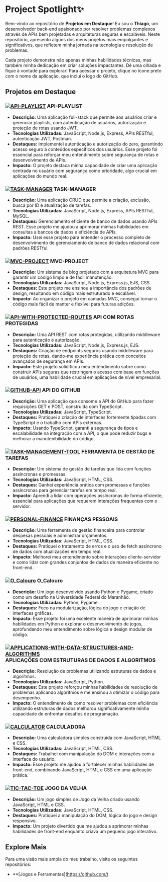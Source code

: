 # Project Spotlight✨

Bem-vindo ao repositório de **Projetos em Destaque**! Eu sou o **Thiago**, um desenvolvedor back-end apaixonado por resolver problemas complexos através de APIs bem projetadas e arquiteturas seguras e escaláveis. Neste repositório, apresento alguns dos meus projetos mais empolgantes e significativos, que refletem minha jornada na tecnologia e resolução de problemas.

Cada projeto demonstra não apenas minhas habilidades técnicas, mas também minha dedicação em criar soluções impactantes. Dê uma olhada e fique à vontade para explorar!
Para acessar o projeto, clique no ícone preto com o nome da aplicação, que inclui o logo do GitHub.

## Projetos em Destaque

### [![API-PLAYLIST](https://img.shields.io/badge/API--PLAYLIST-181717?style=flat-square&logo=github&logoColor=white)](https://github.com/tpsousa/api_playlist) API-PLAYLIST
- **Descrição:** Uma aplicação full-stack que permite aos usuários criar e gerenciar playlists, com autenticação de usuários, autorização e proteção de rotas usando JWT.
- **Tecnologias Utilizadas:** JavaScript, Node.js, Express, APIs RESTful, autenticação JWT, Postman.
- **Destaques:** Implementei autenticação e autorização do zero, garantindo acesso seguro a conteúdos específicos dos usuários. Esse projeto foi essencial para reforçar meu entendimento sobre segurança de rotas e desenvolvimento de APIs.
- **Impacto:** O projeto destaca minha capacidade de criar uma aplicação centrada no usuário com segurança como prioridade, algo crucial em aplicações do mundo real.

### [![TASK-MANAGER](https://img.shields.io/badge/TASK--MANAGER-181717?style=flat-square&logo=github&logoColor=white)](https://github.com/tpsousa/task_manager) TASK-MANAGER
- **Descrição:** Uma aplicação CRUD que permite a criação, exclusão, busca por ID e atualização de tarefas.
- **Tecnologias Utilizadas:** JavaScript, Node.js, Express, APIs RESTful, MySQL.
- **Destaques:** Gerenciamento eficiente de banco de dados usando APIs REST. Esse projeto me ajudou a aprimorar minhas habilidades em consultas a bancos de dados e eficiência de APIs.
- **Impacto:** Usei esse projeto para entender o processo completo de desenvolvimento de gerenciamento de banco de dados relacional com padrões RESTful.

### [![MVC-PROJECT](https://img.shields.io/badge/MVC--PROJECT-181717?style=flat-square&logo=github&logoColor=white)](https://github.com/tpsousa/MVC-PROJECT) MVC-PROJECT
- **Descrição:** Um sistema de blog projetado com a arquitetura MVC para garantir um código limpo e de fácil manutenção.
- **Tecnologias Utilizadas:** JavaScript, Node.js, Express.js, EJS, CSS.
- **Destaques:** Este projeto me ensinou a importância dos padrões de design, resultando em código mais estruturado e escalável.
- **Impacto:** Ao organizar o projeto em camadas MVC, consegui tornar o código mais fácil de manter e flexível para futuras adições.

### [![API-WITH-PROTECTED-ROUTES](https://img.shields.io/badge/API--WITH--PROTECTED--ROUTES-181717?style=flat-square&logo=github&logoColor=white)](https://github.com/tpsousa/api_rotas_protegidas) API COM ROTAS PROTEGIDAS
- **Descrição:** Uma API REST com rotas protegidas, utilizando middleware para autenticação e autorização.
- **Tecnologias Utilizadas:** JavaScript, Node.js, Express.js, EJS.
- **Destaques:** Criação de endpoints seguros usando middleware para proteção de rotas, dando-me experiência prática com conceitos avançados de segurança em APIs.
- **Impacto:** Este projeto solidificou meu entendimento sobre como construir APIs seguras que restringem o acesso com base em funções de usuários, uma habilidade crucial em aplicações de nível empresarial.

### [![GITHUB-API](https://img.shields.io/badge/GITHUB--API-181717?style=flat-square&logo=github&logoColor=white)](https://github.com/tpsousa/typescript--exercises/tree/main/githubAPI) API DO GITHUB
- **Descrição:** Uma aplicação que consome a API do GitHub para fazer requisições GET e POST, construída com TypeScript.
- **Tecnologias Utilizadas:** JavaScript, TypeScript.
- **Destaques:** Pratiquei a criação de interfaces fortemente tipadas com TypeScript e o trabalho com APIs externas.
- **Impacto:** Usando TypeScript, garanti a segurança de tipos e escalabilidade na integração com a API, o que pode reduzir bugs e melhorar a manutenibilidade do código.

### [![TASK-MANAGEMENT-TOOL](https://img.shields.io/badge/TASK--MANAGEMENT--TOOL-181717?style=flat-square&logo=github&logoColor=white)](https://github.com/tpsousa/games-and-tools/tree/main/sistemaDeGestaoDeTarefas) FERRAMENTA DE GESTÃO DE TAREFAS
- **Descrição:** Um sistema de gestão de tarefas que lida com funções assíncronas e promessas.
- **Tecnologias Utilizadas:** JavaScript, HTML, CSS.
- **Destaques:** Ganhei experiência prática com promessas e funções assíncronas para gerenciar tarefas em tempo real.
- **Impacto:** Aprendi a lidar com operações assíncronas de forma eficiente, essencial para aplicações que requerem interações frequentes com o servidor.

### [![PERSONAL-FINANCE](https://img.shields.io/badge/PERSONAL--FINANCE-181717?style=flat-square&logo=github&logoColor=white)](https://github.com/tpsousa/games-and-tools/tree/main/personalFinance) FINANÇAS PESSOAIS
- **Descrição:** Uma ferramenta de gestão financeira para controlar despesas pessoais e administrar orçamentos.
- **Tecnologias Utilizadas:** JavaScript, HTML, CSS.
- **Destaques:** Pratiquei o tratamento de erros e o uso de fetch assíncrono de dados com atualizações em tempo real.
- **Impacto:** Melhorei meu entendimento sobre interações cliente-servidor e como lidar com grandes conjuntos de dados de maneira eficiente no front-end.

### [![O_Calouro](https://img.shields.io/badge/O--CALOURO-181717?style=flat-square&logo=github&logoColor=white)](https://github.com/tpsousa/games-and-tools/tree/main/o_calouro) O_Calouro
- **Descrição:** Um jogo desenvolvido usando Python e Pygame, criado como um desafio na Universidade Federal do Maranhão.
- **Tecnologias Utilizadas:** Python, Pygame.
- **Destaques:** Foco na modularização, lógica do jogo e criação de interfaces gráficas.
- **Impacto:** Esse projeto foi uma excelente maneira de aprimorar minhas habilidades em Python e explorar o desenvolvimento de jogos, aprofundando meu entendimento sobre lógica e design modular de código.

### [![APPLICATIONS-WITH-DATA-STRUCTURES-AND-ALGORITHMS](https://img.shields.io/badge/APPLICATIONS--WITH--DATA--STRUCTURES--AND--ALGORITHMS-181717?style=flat-square&logo=github&logoColor=white)](https://github.com/tpsousa/Algorithms-and-data-structures) APLICAÇÕES COM ESTRUTURAS DE DADOS E ALGORITMOS
- **Descrição:** Resolução de problemas utilizando estruturas de dados e algoritmos.
- **Tecnologias Utilizadas:** JavaScript, Python.
- **Destaques:** Este projeto reforçou minhas habilidades de resolução de problemas aplicando algoritmos e me ensinou a otimizar o código para desempenho.
- **Impacto:** O entendimento de como resolver problemas com eficiência utilizando estruturas de dados melhorou significativamente minha capacidade de enfrentar desafios de programação.

### [![CALCULATOR](https://img.shields.io/badge/CALCULATOR-181717?style=flat-square&logo=github&logoColor=white)](https://github.com/tpsousa/games-and-tools/calculate) CALCULADORA
- **Descrição:** Uma calculadora simples construída com JavaScript, HTML e CSS.
- **Tecnologias Utilizadas:** JavaScript, HTML, CSS.
- **Destaques:** Trabalhei com manipulação do DOM e interações com a interface do usuário.
- **Impacto:** Esse projeto me ajudou a fortalecer minhas habilidades de front-end, combinando JavaScript, HTML e CSS em uma aplicação prática.

### [![TIC-TAC-TOE](https://img.shields.io/badge/TIC--TAC--TOE-181717?style=flat-square&logo=github&logoColor=white)](https://github.com/tpsousa/games-and-tools/tree/main/tic-tac-toe) JOGO DA VELHA
- **Descrição:** Um jogo simples de Jogo da Velha criado usando JavaScript, HTML e CSS.
- **Tecnologias Utilizadas:** JavaScript, HTML, CSS.
- **Destaques:** Pratiquei a manipulação do DOM, lógica do jogo e design responsivo.
- **Impacto:** Um projeto divertido que me ajudou a aprimorar minhas habilidades de front-end enquanto criava um pequeno jogo interativo.

## Explore Mais

Para uma visão mais ampla do meu trabalho, visite os seguintes repositórios:

- **[Jogos e Ferramentas](https://github.com/t
